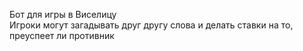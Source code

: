 Бот для игры в Виселицу\
Игроки могут загадывать друг другу слова и делать ставки на то, преуспеет ли противник
